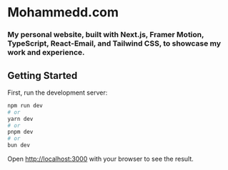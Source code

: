 # Mohammedd.com

### My personal website, built with Next.js, Framer Motion, TypeScript, React-Email, and Tailwind CSS, to showcase my work and experience.

## Getting Started

First, run the development server:

```bash
npm run dev
# or
yarn dev
# or
pnpm dev
# or
bun dev
```

Open [http://localhost:3000](http://localhost:3000) with your browser to see the result.
